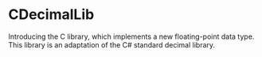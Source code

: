 # CDecimalLib
Introducing the C library, which implements a new floating-point data type. This library is an adaptation of the C# standard decimal library.
